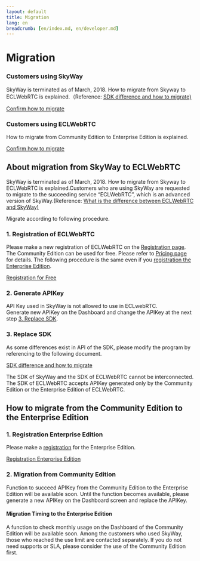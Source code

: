 ```yaml
---
layout: default
title: Migration
lang: en
breadcrumb: [en/index.md, en/developer.md]
---
```


# Migration

<div id="accordion" role="tablist">
  <!-- controller -->
  <div class="row card-row">
    <div class="col-lg-6">
      <div class="card">
        <div class="card-body" role="tab" id="headingOne">
          <h3 class="card-title">Customers using SkyWay</h3>
          <p class="card-text">SkyWay is terminated as of March, 2018. How to migrate from Skyway to ECLWebRTC is explained.（Reference: <a href="https://github.com/nttcom/skyway-sdk-migration-docs" target="_blank">SDK difference and how to migrate)</a></p>
            <a class="btn btn-outline-primary collapsed" data-toggle="collapse" href="#toECLWebRTC" aria-expanded="true" aria-controls="toECLWebRTC">
              Confirm how to migrate
            </a>
        </div>
      </div>
    </div>
    <div class="col-lg-6">
      <div class="card">
        <div class="card-body" role="tab" id="headingTwo">
          <h3 class="card-title">Customers using ECLWebRTC</h3>
          <p class="card-text">How to migrate from Community Edition to Enterprise Edition is explained.</p>
          <a class="btn btn-outline-primary collapsed" data-toggle="collapse" href="#toEnterprise" aria-expanded="false" aria-controls="toEnterprise">
            Confirm how to migrate
          </a>
        </div>
      </div>
    </div>
  </div>

  <!-- content -->
  <div class="card card-borderless">
    <div id="toECLWebRTC" class="collapse" role="tabpanel" aria-labelledby="headingOne" data-parent="#accordion">
      <div class="card-body">
        <h2>About migration from SkyWay to ECLWebRTC</h2>
        <p>SkyWay is terminated as of March, 2018. How to migrate from Skyway to ECLWebRTC is explained.Customers who are using SkyWay are requested to migrate to the succeeding service “ECLWebRTC”, which is an advanced version of SkyWay.(Reference: <a href="https://support.skyway.io/hc/en-us/articles/115012186787" target="_blank">What is the difference between ECLWebRTC and SkyWay)</a></p>
        <p>Migrate according to following procedure.</p>
        <h3>1. Registration of ECLWebRTC</h3>
        <p>
          Please make a new registration of ECLWebRTC on the <a href="./signup.html">Registration page</a>.
          The Community Edition can be used for free. Please refer to <a href="./pricing.html">Pricing page</a> for details.
          The following procedure is the same even if you <a href="./contactus.html">registration the Enterprise Edition</a>.
        </p>
        <a href="./signup.html" class="btn btn-primary">Registration for Free</a>
        <h3>2. Generate APIKey</h3>
        <p>
          API Key used in SkyWay is not allowed to use in ECLwebRTC.<br>
          Generate new APIKey on the Dashboard and change the APIKey at the next step <a href="#3-Replace-SDK">3. Replace SDK</a>.
        </p>
        <h3 id="3-Replace-SDK">3. Replace SDK</h3>
        <p>
          As some differences exist in API of the SDK, please modify the program by referencing to the following document.
        </p>
        <p><a href="https://github.com/nttcom/skyway-sdk-migration-docs" target="_blank" class="btn btn-primary">SDK difference and how to migrate</a></p>
        <div class="alert alert-info" role="alert">
            The SDK of SkyWay and the SDK of ECLWebRTC cannot be interconnected.<br>
            The SDK of ECLWebRTC accepts APIKey generated only by the Community Edition or the Enterprise Edition of ECLWebRTC.
        </div>
      </div>
    </div>
  </div>
  <div class="card card-borderless">
    <div id="toEnterprise" class="collapse" role="tabpanel" aria-labelledby="headingTwo" data-parent="#accordion">
      <div class="card-body">
        <h2>How to migrate from the Community Edition to the Enterprise Edition</h2>
        <h3>1. Registration Enterprise Edition</h3>
        Please make a <a href="./contactus.html">registration</a> for the Enterprise Edition.
        </p>
        <a href="./contactus.html" class="btn btn-primary">Registration Enterprise Edition</a>
        <h3>2. Migration from Community Edition</h3>
        <p>
          Function to succeed APIKey from the Community Edition to the Enterprise Edition will be available soon. Until the function becomes available, please generate a new APIKey on the Dashboard screen and replace the APIKey.
        </p>
        <h4>Migration Timing to the Enterprise Edition</h4>
        <p>
          A function to check monthly usage on the Dashboard of the Community Edition will be available soon. Among the customers who used SkyWay, those who reached the use limit are contacted separately. If you do not need supports or SLA, please consider the use of the Community Edition first.
        </p>
      </div>
    </div>
  </div>
</div>
